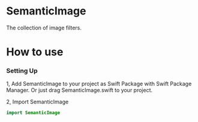 # SemanticImage

The collection of image filters.

# How to use

### Setting Up

1, Add SemanticImage to your project as Swift Package with Swift Package Manager. 
   Or just drag SemanticImage.swift to your project.

2, Import SemanticImage

```swift
import SemanticImage
```
